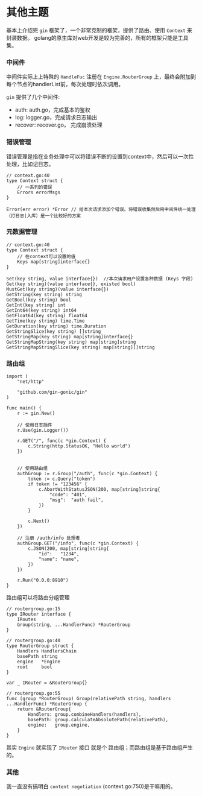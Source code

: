 # 其他主题

基本上介绍完 `gin` 框架了，一个非常克制的框架，提供了路由、使用 `Context` 来封装数据。 golang的原生库对web开发是较为完善的，所有的框架只能是工具集。

### 中间件
中间件实际上上特殊的 `HandleFuc` 注册在 `Engine.RouterGroup` 上，最终会附加到每个节点的handlerList前，每次处理时依次调用。

`gin` 提供了几个中间件:
- auth: auth.go，完成基本的鉴权
- log: logger.go，完成请求日志输出
- recover: recover.go， 完成崩溃处理

### 错误管理
错误管理是指在业务处理中可以将错误不断的设置到context中，然后可以一次性处理，比如记日志。

```
// context.go:40
type Context struct {
    // 一系列的错误
	Errors errorMsgs
}

Error(err error) *Error // 给本次请求添加个错误。将错误收集然后用中间件统一处理（打日志|入库）是一个比较好的方案
```

### 元数据管理

```
// context.go:40
type Context struct {
    // 在context可以设置的值
	Keys map[string]interface{}
}

Set(key string, value interface{})  //本次请求用户设置各种数据 (Keys 字段)
Get(key string)(value interface{}, existed bool)
MustGet(key string)(value interface{})
GetString(key string) string
GetBool(key string) bool
GetInt(key string) int
GetInt64(key string) int64
GetFloat64(key string) float64
GetTime(key string) time.Time
GetDuration(key string) time.Duration
GetStringSlice(key string) []string
GetStringMap(key string) map[string]interface{}
GetStringMapString(key string) map[string]string
GetStringMapStringSlice(key string) map[string][]string
```

### 路由组
```
import (
	"net/http"

	"github.com/gin-gonic/gin"
)

func main() {
	r := gin.New()

    // 使用日志插件
	r.Use(gin.Logger())

	r.GET("/", func(c *gin.Context) {
		c.String(http.StatusOK, "Hello world")
	})


    // 使用路由组
	authGroup := r.Group("/auth", func(c *gin.Context) {
		token := c.Query("token")
		if token != "123456" {
			c.AbortWithStatusJSON(200, map[string]string{
				"code": "401",
				"msg":  "auth fail",
			})
		}

		c.Next()
	})

    // 注册 /auth/info 处理者
	authGroup.GET("/info", func(c *gin.Context) {
		c.JSON(200, map[string]string{
			"id":   "1234",
			"name": "name",
		})
	})

	r.Run("0.0.0:8910")
}
```

路由组可以将路由分组管理
```
// routergroup.go:15
type IRouter interface {
	IRoutes
	Group(string, ...HandlerFunc) *RouterGroup
}

// routergroup.go:40
type RouterGroup struct {
	Handlers HandlersChain
	basePath string
	engine   *Engine
	root     bool
}

var _ IRouter = &RouterGroup{}

// routergroup.go:55
func (group *RouterGroup) Group(relativePath string, handlers ...HandlerFunc) *RouterGroup {
	return &RouterGroup{
		Handlers: group.combineHandlers(handlers),
		basePath: group.calculateAbsolutePath(relativePath),
		engine:   group.engine,
	}
}
```

其实 `Engine` 就实现了 `IRouter` 接口 就是个 路由组；而路由组是基于路由组产生的。

### 其他
我一直没有搞明白 `content negotiation` (context.go:750)是干嘛用的。

